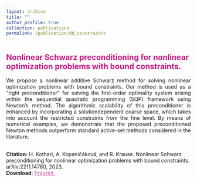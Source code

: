 ```yaml
---
layout: archive
title: ""
author_profile: true
collection: publications
permalink: /publication/dd_constraints
---
```


## <span style="color:rgb(199, 21, 133)">  Nonlinear Schwarz preconditioning for nonlinear optimization problems with bound constraints. </span>
<div style="text-align: justify">We propose a nonlinear additive Schwarz method for solving nonlinear optimization problems with bound constraints. Our method is used as a “right preconditioner" for solving the first-order optimality system arising within the sequential quadratic programming (SQP) framework using Newton’s method. The algorithmic scalability of this preconditioner is enhanced by incorporating a solutiondependent coarse space, which takes into account the restricted constraints from the fine level. By means of numerical examples, we demonstrate that the proposed preconditioned Newton methods outperform standard active-set methods considered in the literature.
</div><br />


**Citation:** H. Kothari, A. Kopaničáková, and R. Krause. Nonlinear Schwarz preconditioning for nonlinear optimization problems with bound constraints. arXiv:2211.14780, 2023.  <br />
**Download:** <a href="https://arxiv.org/pdf/2211.14780.pdf" style="color:rgb(199, 21, 133,0.75);">Preprint.</a> <br />



